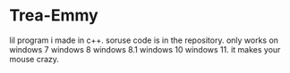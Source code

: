 # Trea-Emmy
lil program i made in c++.  soruse code is in the repository. only works on windows 7 windows 8 windows 8.1 windows 10 windows 11. it makes your mouse crazy.
